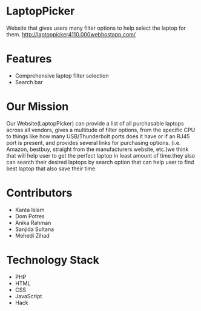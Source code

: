 # LaptopPicker
Website that gives users many filter options to help select the laptop for them.
http://laptoppicker4110.000webhostapp.com/

# Features
- Comprehensive laptop filter selection
- Search bar
# Our Mission
Our Website(LaptopPicker) can provide a list of all purchasable laptops across all vendors, gives a multitude of filter options, from the specific CPU to things like how many USB/Thunderbolt ports does it have or if an RJ45 port is present, and provides several links for purchasing options. (i.e. Amazon, bestbuy, straight from the manufacturers website, etc.)we think that will help user to get the perfect laptop in least amount of time.they also can search their desired laptops by search option that can help user to find best laptop that also save their time.
# Contributors
- Kanta Islam
- Dom Potres
- Anika Rahman
- Sanjida Sultana
- Mehedi Zihad

# Technology Stack
- PHP
- HTML
- CSS
- JavaScript
- Hack
